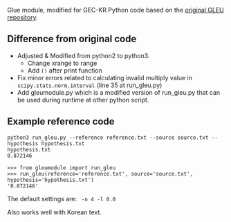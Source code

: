 Glue module, modified for GEC-KR
Python code based on the [original GLEU repository](https://github.com/cnap/gec-ranking).

## Difference from original code
- Adjusted & Modified from python2 to python3.
    - Change xrange to range
    - Add `()` after print function
- Fix minor errors related to calculating invalid multiply value in `scipy.stats.norm.interval` (line 35 at run_gleu.py)
- Add gleumodule.py which is a modified version of run_gleu.py that can be used during runtime at other python script.

## Example reference code
```
python3 run_gleu.py --reference reference.txt --source source.txt --hypothesis hypothesis.txt
hypothesis.txt
0.872146

>>> from gleumodule import run_gleu
>>> run_gleu(reference='reference.txt', source='source.txt', hypothesis='hypothesis.txt')
'0.872146'
```
The default settings are: ` -n 4 -l 0.0`

Also works well with Korean text.
